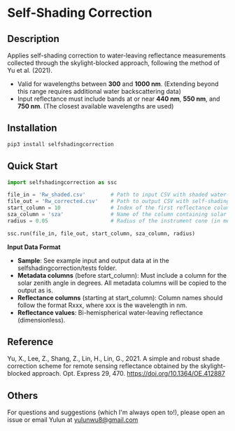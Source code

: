 # Self-Shading Correction

## Description

Applies self-shading correction to water-leaving reflectance measurements collected through the skylight-blocked approach, following the method of Yu et al. (2021).

- Valid for wavelengths between **300** and **1000 nm**. (Extending beyond this range requires additional water backscattering data)
- Input reflectance must include bands at or near **440 nm**, **550 nm**, and **750 nm**. (The closest available wavelengths are used)



## Installation 

```bash
pip3 install selfshadingcorrection
```



## Quick Start

```python
import selfshadingcorrection as ssc

file_in = 'Rw_shaded.csv'        # Path to input CSV with shaded water-leaving reflectance.
file_out = 'Rw_corrected.csv'    # Path to output CSV with self-shading-corrected reflectance.
start_column = 10                # Index of the first reflectance column (0-based).
sza_column = 'sza'               # Name of the column containing solar zenith angle (in degrees).
radius = 0.05                    # Radius of the instrument cone (in meters).

ssc.run(file_in, file_out, start_column, sza_column, radius)
```



**Input Data Format**

- **Sample**: See example input and output data at in the selfshadingcorrection/tests folder.
- **Metadata columns** (before start\_column):
Must include a column for the solar zenith angle in degrees. All metadata columns will be copied to the output as is.
- **Reflectance columns** (starting at start\_column):
Column names should follow the format Rxxx, where xxx is the wavelength in nm.
- **Reflectance values**:
Bi-hemispherical water-leaving reflectance (dimensionless).



## Reference 

Yu, X., Lee, Z., Shang, Z., Lin, H., Lin, G., 2021. A simple and robust shade correction scheme for remote sensing reflectance obtained by the skylight-blocked approach. Opt. Express 29, 470. <a href="https://doi.org/10.1364/OE.412887" target="_blank">https://doi.org/10.1364/OE.412887</a>


## Others

For questions and suggestions (which I'm always open to!), please open an issue or email Yulun at [yulunwu8@gmail.com](mailto:yulunwu8@gmail.com)

